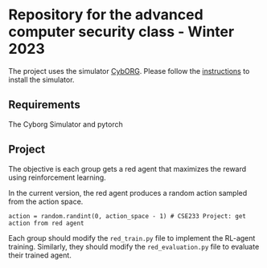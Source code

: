 # Repository for the advanced computer security class - Winter 2023

The project uses the simulator [CybORG](https://github.com/cage-challenge/cage-challenge-2/tree/main). Please follow the [instructions](https://github.com/cage-challenge/cage-challenge-2/tree/main/CybORG) to install the simulator.

## Requirements

The Cyborg Simulator and pytorch

## Project

The objective is each group gets a red agent that maximizes the reward using reinforcement learning.

In the current version, the red agent produces a random action sampled from the action space. 
```
action = random.randint(0, action_space - 1) # CSE233 Project: get action from red agent
```

Each group should modify the ```red_train.py``` file to implement the RL-agent training. Similarly, they should modify the ```red_evaluation.py``` file to evaluate their trained agent.